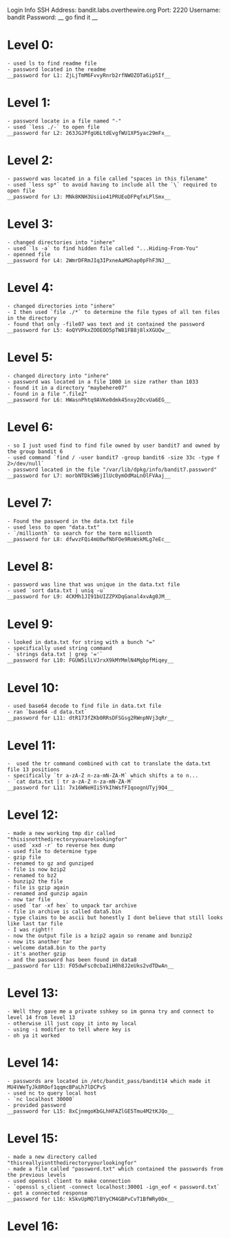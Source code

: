 Login Info
SSH Address: bandit.labs.overthewire.org
Port: 2220
Username: bandit
Password: __ go find it __

# Level 0:
	- used ls to find readme file
	- password located in the readme 
	__password for L1: ZjLjTmM6FvvyRnrb2rfNWOZOTa6ip5If__
# Level 1:
	- password locate in a file named "-"
	- used `less ./-` to open file
	__password for L2: 263JGJPfgU6LtdEvgfWU1XP5yac29mFx__
# Level 2: 
	- password was located in a file called "spaces in this filename" 
	- used `less sp*` to avoid having to include all the `\` required to open file
	__password for L3: MNk8KNH3Usiio41PRUEoDFPqfxLPlSmx__
# Level 3:
	- changed directories into "inhere"
	- used `ls -a` to find hidden file called "...Hiding-From-You"
	- openned file
	__password for L4: 2WmrDFRmJIq3IPxneAaMGhap0pFhF3NJ__
# Level 4:
	- changed directories into "inhere"
	- I then used `file ./*` to determine the file types of all ten files in the directory
	- found that only -file07 was text and it contained the password
	__password for L5: 4oQYVPkxZOOEOO5pTW81FB8j8lxXGUQw__
# Level 5:
	- changed directory into "inhere"
	- password was located in a file 1000 in size rather than 1033 
	- found it in a directory "maybehere07" 
	- found in a file ".file2"
	__password for L6: HWasnPhtq9AVKe0dmk45nxy20cvUa6EG__
# Level 6: 
	- so I just used find to find file owned by user bandit7 and owned by the group bandit 6
	- used command `find / -user bandit7 -group bandit6 -size 33c -type f 2>/dev/null`
	- password located in the file "/var/lib/dpkg/info/bandit7.password"
	__password for L7: morbNTDkSW6jIlUc0ymOdMaLnOlFVAaj__
# Level 7:
	- Found the password in the data.txt file
	- used less to open "data.txt"
	- `/millionth` to search for the term millionth
	__password for L8: dfwvzFQi4mU0wfNbFOe9RoWskMLg7eEc__
# Level 8: 
	- password was line that was unique in the data.txt file
	- used `sort data.txt | uniq -u`
	__password for L9: 4CKMh1JI91bUIZZPXDqGanal4xvAg0JM__
# Level 9:
	- looked in data.txt for string with a bunch "="
	- specifically used string command 
	- `strings data.txt | grep '='`
	__password for L10: FGUW5ilLVJrxX9kMYMmlN4MgbpfMiqey__
# Level 10:
	- used base64 decode to find file in data.txt file
	- ran `base64 -d data.txt`
	__password for L11: dtR173fZKb0RRsDFSGsg2RWnpNVj3qRr__
# Level 11:
	-  used the tr command combined with cat to translate the data.txt file 13 positions
	- specifically `tr a-zA-Z n-za-mN-ZA-M` which shifts a to n...
	- `cat data.txt | tr a-zA-Z n-za-mN-ZA-M`
	__password for L11: 7x16WNeHIi5YkIhWsfFIqoognUTyj9Q4__
# Level 12: 
	- made a new working tmp dir called "thisisnotthedirectoryyouarelookingfor"
	- used `xxd -r` to reverse hex dump
	- used file to determine type
	- gzip file 
	- renamed to gz and gunziped
	- file is now bzip2
	- renamed to bz2
	- bunzip2 the file
	- file is gzip again
	- renamed and gunzip again
	- now tar file
	- used `tar -xf hex` to unpack tar archive
	- file in archive is called data5.bin
	- type claims to be ascii but honestly I dont believe that still looks like last tar file
	- I was right!!
	- now the output file is a bzip2 again so rename and bunzip2
	- now its another tar
	- welcome data8.bin to the party
	- it's another gzip
	- and the password has been found in data8
	__password for L13: FO5dwFsc0cbaIiH0h8J2eUks2vdTDwAn__
# Level 13:
	- Well they gave me a private sshkey so im gonna try and connect to level 14 from level 13
	- otherwise ill just copy it into my local 
	- using -i modifier to tell where key is
	- oh ya it worked
# Level 14:
	- passwords are located in /etc/bandit_pass/bandit14 which made it MU4VWeTyJk8ROof1qqmcBPaLh7lDCPvS
	- used nc to query local host
	- `nc localhost 30000`
	- provided password 
	__password for L15: 8xCjnmgoKbGLhHFAZlGE5Tmu4M2tKJQo__
# Level 15:
	- made a new directory called "thisreallyisntthedirectoryyourlookingfor"
	- made a file called "password.txt" which contained the passwords from the previous levels
	- used openssl client to make connection
	- `openssl s_client -connect localhost:30001 -ign_eof < password.txt`
	- got a connected response
	__password for L16: kSkvUpMQ7lBYyCM4GBPvCvT1BfWRy0Dx__
# Level 16:

	
	
